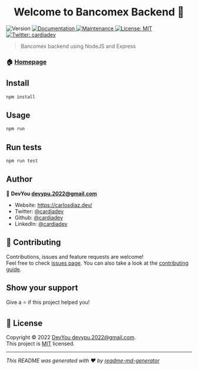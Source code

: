 <h1 align="center">Welcome to Bancomex Backend 👋</h1>
<p>
  <img alt="Version" src="https://img.shields.io/badge/version-1.0.0-blue.svg?cacheSeconds=2592000" />
  <a href="https://github.com/cardiadev/bancomex-webapp-back#readme" target="_blank">
    <img alt="Documentation" src="https://img.shields.io/badge/documentation-yes-brightgreen.svg" />
  </a>
  <a href="https://github.com/cardiadev/bancomex-webapp-back/graphs/commit-activity" target="_blank">
    <img alt="Maintenance" src="https://img.shields.io/badge/Maintained%3F-yes-green.svg" />
  </a>
  <a href="https://github.com/cardiadev/bancomex-webapp-back/blob/master/LICENSE" target="_blank">
    <img alt="License: MIT" src="https://img.shields.io/github/license/cardiadev/Bancomex Backend" />
  </a>
  <a href="https://twitter.com/cardiadev" target="_blank">
    <img alt="Twitter: cardiadev" src="https://img.shields.io/twitter/follow/cardiadev.svg?style=social" />
  </a>
</p>

> Bancomex backend using NodeJS and Express

### 🏠 [Homepage](https://github.com/cardiadev/bancomex-webapp-back#readme)

## Install

```sh
npm install
```

## Usage

```sh
npm run
```

## Run tests

```sh
npm run test
```

## Author

👤 **DevYou <devypu.2022@gmail.com>**

* Website: https://carlosdiaz.dev/
* Twitter: [@cardiadev](https://twitter.com/cardiadev)
* Github: [@cardiadev](https://github.com/cardiadev)
* LinkedIn: [@cardiadev](https://linkedin.com/in/cardiadev)

## 🤝 Contributing

Contributions, issues and feature requests are welcome!<br />Feel free to check [issues page](https://github.com/cardiadev/bancomex-webapp-back/issues). You can also take a look at the [contributing guide](https://github.com/cardiadev/bancomex-webapp-back/blob/master/CONTRIBUTING.md).

## Show your support

Give a ⭐️ if this project helped you!

## 📝 License

Copyright © 2022 [DevYou <devypu.2022@gmail.com>](https://github.com/cardiadev).<br />
This project is [MIT](https://github.com/cardiadev/bancomex-webapp-back/blob/master/LICENSE) licensed.

***
_This README was generated with ❤️ by [readme-md-generator](https://github.com/kefranabg/readme-md-generator)_